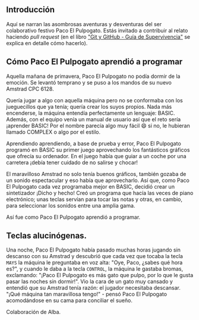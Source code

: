 ## Introducción

Aquí se narran las asombrosas aventuras y desventuras del ser colaborativo festivo Paco El Pulpogato. Estás invitado a contribuir al relato haciendo *pull request* (en el libro ["Git y GitHub - Guía de Supervivencia"](https://leanpub.com/gitygithub) se explica en detalle cómo hacerlo).

## Cómo Paco El Pulpogato aprendió a programar

Aquella mañana de primavera, Paco El Pulpogato no podía dormir de la emoción. Se levantó temprano y se puso a los mandos de su nuevo Amstrad CPC 6128.

Quería jugar a algo con aquella máquina pero no se conformaba con los jueguecillos que ya tenía; quería crear los suyos propios. Nada más encenderse, la máquina entendía perfectamente un lenguaje: BASIC. Además, con el equipo venía un manual de usuario así que el reto sería ¡aprender BASIC! Por el nombre parecía algo muy fácil :smile: si no, le hubieran llamado COMPLEX o algo por el estilo.

Aprendiendo aprendiendo, a base de prueba y error, Paco El Pulpogato programó en BASIC su primer juego aprovechando los fantásticos gráficos que ofrecía su ordenador. En el juego había que guiar a un coche por una carretera ¡debía tener cuidado de no salirse y chocar!

El maravilloso Amstrad no solo tenía buenos gráficos, también gozaba de un sonido espectacular y eso había que aprovecharlo. Así que, como Paco El Pulpogato cada vez programaba mejor en BASIC, decidió crear un sintetizador ¡Dicho y hecho! Creó un programa que hacía las veces de piano electrónico; unas teclas servían para tocar las notas y otras, en cambio, para seleccionar los sonidos entre una amplia gama.

Así fue como Paco El Pulpogato aprendió a programar.

## Teclas alucinógenas.

Una noche, Paco El Pulpogato había pasado muchas horas jugando sin descanso con su Amstrad y descubrió que cada vez que tocaba la tecla `MAYS` la máquina le preguntaba en voz alta: "Oye, Paco, ¿sabes qué hora es?", y cuando le daba a la tecla `CONTROL`, la máquina le gastaba bromas, exclamando: "¡Paco El Pulpogato es más gato que pulpo, por lo que le gusta pasar las noches sin dormir!". Vio la cara de un gato muy cansado y entendió que su Amstrad tenía razón: el jugador necesitaba descansar. "¡Qué máquina tan maravillosa tengo!" - pensó Paco El Pulpogato acomodándose en su cama para conciliar el sueño.

Colaboración de Alba.